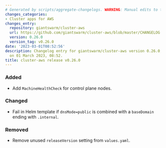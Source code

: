 ```yaml
---
# Generated by scripts/aggregate-changelogs. WARNING: Manual edits to this files will be overwritten.
changes_categories:
- Cluster apps for AWS
changes_entry:
  repository: giantswarm/cluster-aws
  url: https://github.com/giantswarm/cluster-aws/blob/master/CHANGELOG.md#0260---2023-03-01
  version: 0.26.0
  version_tag: v0.26.0
date: '2023-03-01T08:52:56'
description: Changelog entry for giantswarm/cluster-aws version 0.26.0, published
  on 01 March 2023, 08:52.
title: cluster-aws release v0.26.0
---
```


### Added
- Add `MachineHealthCheck` for control plane nodes.
### Changed
- Fail in Helm template if `dnsMode=public` is combined with a `baseDomain` ending with `.internal`.
### Removed
- Remove unused `releaseVersion` setting from `values.yaml`.
